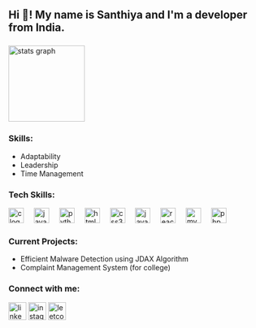 <h2 align="left">Hi 👋! My name is Santhiya and I'm a developer from India.</h2>

###


 <img src="https://github-readme-stats.vercel.app/api?username=Santhiyaprakash&hide_title=false&hide_rank=false&show_icons=true&include_all_commits=true&count_private=true&disable_animations=false&theme=radical&locale=en&hide_border=false" height="150" alt="stats graph"  />
  


###

<div align="left">
  <h3>Skills:</h3>
  <ul>
    <li>Adaptability</li>
    <li>Leadership</li>
    <li>Time Management</li>
  </ul>
</div>

###

<div align="left">
  <h3>Tech Skills:</h3>
  <img src="https://cdn.jsdelivr.net/gh/devicons/devicon/icons/c/c-original.svg" height="30" alt="c logo" />
  <img width="12" />
  <img src="https://cdn.jsdelivr.net/gh/devicons/devicon/icons/java/java-original.svg" height="30" alt="java logo" />
  <img width="12" />
  <img src="https://cdn.jsdelivr.net/gh/devicons/devicon/icons/python/python-original.svg" height="30" alt="python logo" />
  <img width="12" />
  <img src="https://cdn.jsdelivr.net/gh/devicons/devicon/icons/html5/html5-original.svg" height="30" alt="html5 logo" />
  <img width="12" />
  <img src="https://cdn.jsdelivr.net/gh/devicons/devicon/icons/css3/css3-original.svg" height="30" alt="css3 logo" />
  <img width="12" />
  <img src="https://cdn.jsdelivr.net/gh/devicons/devicon/icons/javascript/javascript-original.svg" height="30" alt="javascript logo" />
  <img width="12" />
  <img src="https://cdn.jsdelivr.net/gh/devicons/devicon/icons/react/react-original.svg" height="30" alt="react logo" />
  <img width="12" />
  <img src="https://cdn.jsdelivr.net/gh/devicons/devicon/icons/mysql/mysql-original.svg" height="30" alt="mysql logo" />
  <img width="12" />
  <img src="https://cdn.jsdelivr.net/gh/devicons/devicon/icons/php/php-original.svg" height="30" alt="php logo" />
</div>

###

<div align="left">
  <h3>Current Projects:</h3>
  <ul>
    <li>Efficient Malware Detection using JDAX Algorithm</li>
    <li>Complaint Management System (for college)</li>
  </ul>
</div>

###

<div align="left">
  <h3>Connect with me:</h3>
  <a href="https://www.linkedin.com/in/santhiya-prakash-87449425a/" target="_blank"><img src="https://img.shields.io/static/v1?message=LinkedIn&logo=linkedin&label=&color=0077B5&logoColor=white&labelColor=&style=for-the-badge" height="35" alt="linkedin logo" /></a>
  <a href="https://www.instagram.com/_santhu04_/" target="_blank"><img src="https://img.shields.io/static/v1?message=Instagram&logo=instagram&label=&color=E4405F&logoColor=white&labelColor=&style=for-the-badge" height="35" alt="instagram logo" /></a>
  <a href="https://leetcode.com/u/santhiya04/" target="_blank"><img src="https://img.shields.io/static/v1?message=LeetCode&logo=leetcode&label=&color=black&logoColor=white&labelColor=&style=for-the-badge" height="35" alt="leetcode logo" /></a>
  <a href="https://www.hackerrank.com/santhiyaprakash1/hackos" target="_blank"><img src="https://img.shields.io/static/v1?message=HackerRank&logo=hackerrank&label=&color=1EAA
